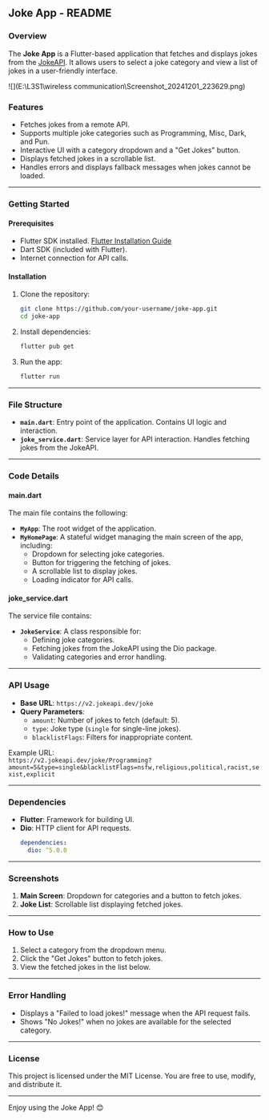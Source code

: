 ## Joke App - README

### Overview

The **Joke App** is a Flutter-based application that fetches and displays jokes from the [JokeAPI](https://jokeapi.dev/). It allows users to select a joke category and view a list of jokes in a user-friendly interface.

![](E:\L3S1\wireless communication\Screenshot_20241201_223629.png)

### Features

- Fetches jokes from a remote API.
- Supports multiple joke categories such as Programming, Misc, Dark, and Pun.
- Interactive UI with a category dropdown and a "Get Jokes" button.
- Displays fetched jokes in a scrollable list.
- Handles errors and displays fallback messages when jokes cannot be loaded.

---

### Getting Started

#### Prerequisites

- Flutter SDK installed. [Flutter Installation Guide](https://flutter.dev/docs/get-started/install)
- Dart SDK (included with Flutter).
- Internet connection for API calls.

#### Installation

1. Clone the repository:
   ```bash
   git clone https://github.com/your-username/joke-app.git
   cd joke-app
   ```

2. Install dependencies:
   ```bash
   flutter pub get
   ```

3. Run the app:
   ```bash
   flutter run
   ```

---

### File Structure

- **`main.dart`**: Entry point of the application. Contains UI logic and interaction.
- **`joke_service.dart`**: Service layer for API interaction. Handles fetching jokes from the JokeAPI.

---

### Code Details

#### main.dart

The main file contains the following:

- **`MyApp`**: The root widget of the application.
- **`MyHomePage`**: A stateful widget managing the main screen of the app, including:
    - Dropdown for selecting joke categories.
    - Button for triggering the fetching of jokes.
    - A scrollable list to display jokes.
    - Loading indicator for API calls.

#### joke_service.dart

The service file contains:

- **`JokeService`**: A class responsible for:
    - Defining joke categories.
    - Fetching jokes from the JokeAPI using the Dio package.
    - Validating categories and error handling.

---

### API Usage

- **Base URL**: `https://v2.jokeapi.dev/joke`
- **Query Parameters**:
    - `amount`: Number of jokes to fetch (default: 5).
    - `type`: Joke type (`single` for single-line jokes).
    - `blacklistFlags`: Filters for inappropriate content.

Example URL:  
`https://v2.jokeapi.dev/joke/Programming?amount=5&type=single&blacklistFlags=nsfw,religious,political,racist,sexist,explicit`

---

### Dependencies

- **Flutter**: Framework for building UI.
- **Dio**: HTTP client for API requests.
  ```yaml
  dependencies:
    dio: ^5.0.0
  ```

---

### Screenshots

1. **Main Screen**: Dropdown for categories and a button to fetch jokes.
2. **Joke List**: Scrollable list displaying fetched jokes.

---

### How to Use

1. Select a category from the dropdown menu.
2. Click the "Get Jokes" button to fetch jokes.
3. View the fetched jokes in the list below.

---

### Error Handling

- Displays a "Failed to load jokes!" message when the API request fails.
- Shows "No Jokes!" when no jokes are available for the selected category.

---

### License

This project is licensed under the MIT License. You are free to use, modify, and distribute it.

---

Enjoy using the Joke App! 😊